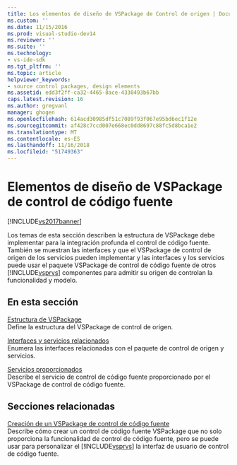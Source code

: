 ```yaml
---
title: Los elementos de diseño de VSPackage de Control de origen | Documentos de Microsoft
ms.custom: ''
ms.date: 11/15/2016
ms.prod: visual-studio-dev14
ms.reviewer: ''
ms.suite: ''
ms.technology:
- vs-ide-sdk
ms.tgt_pltfrm: ''
ms.topic: article
helpviewer_keywords:
- source control packages, design elements
ms.assetid: edd3f2ff-ca32-4465-8ace-4330493b67bb
caps.latest.revision: 16
ms.author: gregvanl
manager: ghogen
ms.openlocfilehash: 614acd30985df51c7089f93f067e95bd6ec1f12e
ms.sourcegitcommit: af428c7ccd007e668ec0dd8697c88fc5d8bca1e2
ms.translationtype: MT
ms.contentlocale: es-ES
ms.lasthandoff: 11/16/2018
ms.locfileid: "51749363"
---
```

# <a name="source-control-vspackage-design-elements"></a>Elementos de diseño de VSPackage de control de código fuente
[!INCLUDE[vs2017banner](../../includes/vs2017banner.md)]

Los temas de esta sección describen la estructura de VSPackage debe implementar para la integración profunda el control de código fuente. También se muestran las interfaces y que el VSPackage de control de origen de los servicios pueden implementar y las interfaces y los servicios puede usar el paquete VSPackage de control de código fuente de otros [!INCLUDE[vsprvs](../../includes/vsprvs-md.md)] componentes para admitir su origen de controlan la funcionalidad y modelo.  
  
## <a name="in-this-section"></a>En esta sección  
 [Estructura de VSPackage](../../extensibility/internals/vspackage-structure-source-control-vspackage.md)  
 Define la estructura del VSPackage de control de origen.  
  
 [Interfaces y servicios relacionados](../../extensibility/internals/related-services-and-interfaces-source-control-vspackage.md)  
 Enumera las interfaces relacionadas con el paquete de control de origen y servicios.  
  
 [Servicios proporcionados](../../extensibility/internals/services-provided-source-control-vspackage.md)  
 Describe el servicio de control de código fuente proporcionado por el VSPackage de control de código fuente.  
  
## <a name="related-sections"></a>Secciones relacionadas  
 [Creación de un VSPackage de control de código fuente](../../extensibility/internals/creating-a-source-control-vspackage.md)  
 Describe cómo crear un control de código fuente VSPackage que no solo proporciona la funcionalidad de control de código fuente, pero se puede usar para personalizar el [!INCLUDE[vsprvs](../../includes/vsprvs-md.md)] la interfaz de usuario de control de código fuente.

